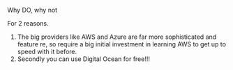 Why DO, why not 


For 2 reasons. 

1. The big providers like AWS and Azure are far more sophisticated and feature re, so require a big initial investment in learning AWS to get up to speed with it before.
2. Secondly you can use Digital Ocean for free!!! 
